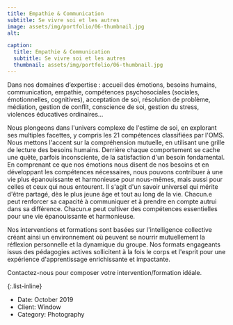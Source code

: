 ```yaml
---
title: Empathie & Communication
subtitle: Se vivre soi et les autres
image: assets/img/portfolio/06-thumbnail.jpg
alt: 

caption:
  title: Empathie & Communication 
  subtitle: Se vivre soi et les autres
  thumbnail: assets/img/portfolio/06-thumbnail.jpg
---
```

Dans nos domaines d’expertise : accueil des émotions, besoins humains, communication, empathie, compétences psychosociales (sociales, émotionnelles, cognitives), acceptation de soi, résolution de problème, médiation, gestion de conflit, conscience de soi, gestion du stress, violences éducatives ordinaires…

Nous plongeons dans l'univers complexe de l'estime de soi, en explorant ses multiples facettes, y compris les 21 compétences classifiées par l'OMS. Nous mettons l'accent sur la compréhension mutuelle, en utilisant une grille de lecture des besoins humains. Derrière chaque comportement se cache une quête, parfois inconsciente, de la satisfaction d'un besoin fondamental. En comprenant ce que nos émotions nous disent de nos besoins et en développant les compétences nécessaires, nous pouvons contribuer à une vie plus épanouissante et harmonieuse pour nous-mêmes, mais aussi pour celles et ceux qui nous entourent. Il s'agit d'un savoir universel qui mérite d'être partagé, dès le plus jeune âge et tout au long de la vie. Chacun.e peut renforcer sa capacité à communiquer et à prendre en compte autrui dans sa différence. Chacun.e peut cultiver des compétences essentielles pour une vie épanouissante et harmonieuse.

Nos interventions et formations sont basées sur l'intelligence collective créant ainsi un environnement où peuvent se nourrir mutuellement la réflexion personnelle et la dynamique du groupe. Nos formats engageants issus des pédagogies actives sollicitent à la fois le corps et l'esprit pour une expérience d'apprentissage enrichissante et impactante.

Contactez-nous pour composer votre intervention/formation idéale.


{:.list-inline}
- Date: October 2019
- Client: Window
- Category: Photography

